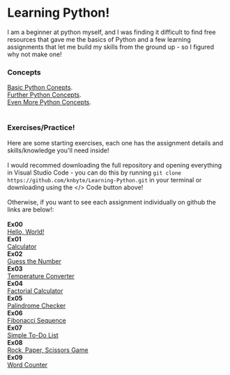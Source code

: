# Learning Python!

I am a beginner at python myself, and I was finding it difficult to find free resources that gave me the basics of Python and a few learning assignments that let me build my skills from the ground up - so I figured why not make one!

### Concepts
[Basic Python Conepts](https://github.com/knbyte/Learning-Python/blob/main/Concepts/Basic.py).<br>
[Further Python Concepts](https://github.com/knbyte/Learning-Python/blob/main/Concepts/Further-Concepts-One.py).<br>
[Even More Python Concepts](https://github.com/knbyte/Learning-Python/blob/main/Concepts/Further-Concepts-Two.py).<br>
<br>
### Exercises/Practice!
Here are some starting exercises, each one has the assignment details and skills/knowledge you'll need inside!<br>
<br>
I would recommed downloading the full repository and opening everything in Visual Studio Code - you can do this by running ```git clone https://github.com/knbyte/Learning-Python.git``` in your terminal or downloading using the </> Code button above!<br>
<br>
Otherwise, if you want to see each assignment individually on github the links are below!:<br>
<br>
**Ex00<br>**
[Hello, World!](https://github.com/knbyte/Learning-Python/blob/main/Assignments/Ex00/Hello-World!.py)<br>
**Ex01<br>**
[Calculator](https://github.com/knbyte/Learning-Python/blob/main/Assignments/Ex01/Calculator.py)<br>
**Ex02<br>**
[Guess the Number](https://github.com/knbyte/Learning-Python/blob/main/Assignments/Ex02/Guess-the-Number.py)<br>
**Ex03<br>**
[Temperature Converter](https://github.com/knbyte/Learning-Python/blob/main/Assignments/Ex03/Temperature-Coverter.py)<br>
**Ex04<br>**
[Factorial Calculator](https://github.com/knbyte/Learning-Python/blob/main/Assignments/Ex04/Factorial-Calculator.py)<br>
**Ex05<br>**
[Palindrome Checker](https://github.com/knbyte/Learning-Python/blob/main/Assignments/Ex05/Palindrome-Checker.py)<br>
**Ex06<br>**
[Fibonacci Sequence](https://github.com/knbyte/Learning-Python/blob/main/Assignments/Ex6/Fibonacci-Sequence.py)<br>
**Ex07<br>**
[Simple To-Do List](https://github.com/knbyte/Learning-Python/blob/main/Assignments/Ex07/Simple-To-Do-List.py)<br>
**Ex08<br>**
[Rock, Paper, Scissors Game](https://github.com/knbyte/Learning-Python/blob/main/Assignments/Ex08/Rock-Paper-Sissors.py)<br>
**Ex09<br>**
[Word Counter](https://github.com/knbyte/Learning-Python/blob/main/Assignments/Ex09/Word-Counter.py)<br>
